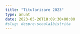 ```yaml
---
title: "Titularizare 2023"
type: anunt
date: 2023-05-20T18:09:30+00:00
#slug: despre-scoala1bistrita
---
```


